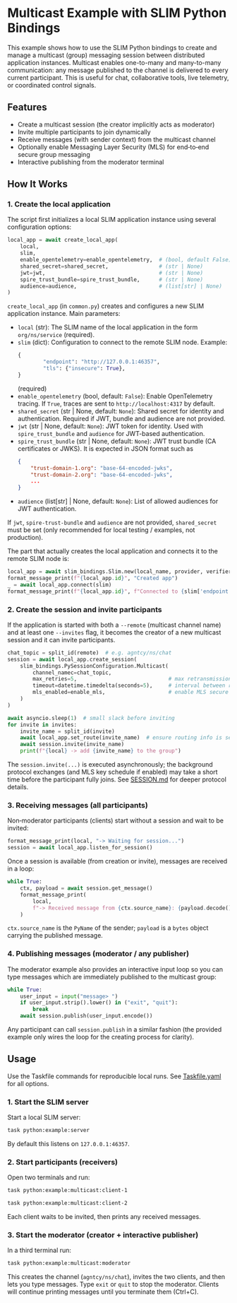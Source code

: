 # Multicast Example with SLIM Python Bindings

This example shows how to use the SLIM Python bindings to create and manage a
multicast (group) messaging session between distributed application instances.
Multicast enables one-to-many and many-to-many communication: any message
published to the channel is delivered to every current participant. This is
useful for chat, collaborative tools, live telemetry, or coordinated
control signals.

## Features
- Create a multicast session (the creator implicitly acts as moderator)
- Invite multiple participants to join dynamically
- Receive messages (with sender context) from the multicast channel
- Optionally enable Messaging Layer Security (MLS) for end‑to‑end secure group messaging
- Interactive publishing from the moderator terminal

## How It Works

### 1. Create the local application

The script first initializes a local SLIM application instance using several configuration options:

```python
local_app = await create_local_app(
    local,
    slim,
    enable_opentelemetry=enable_opentelemetry,  # (bool, default False)
    shared_secret=shared_secret,                # (str | None)
    jwt=jwt,                                    # (str | None)
    spire_trust_bundle=spire_trust_bundle,      # (str | None)
    audience=audience,                          # (list[str] | None)
)
```



`create_local_app` (in `common.py`) creates and configures a new SLIM
application instance. Main parameters:



- `local` (str): The SLIM name of the local application in the form
    `org/ns/service` (required).
- `slim` (dict): Configuration to connect to the remote SLIM node. Example:
    ```python
    {
            "endpoint": "http://127.0.0.1:46357",
            "tls": {"insecure": True},
    }
    ```
    (required)
- `enable_opentelemetry` (bool, default: `False`): Enable OpenTelemetry
    tracing. If `True`, traces are sent to `http://localhost:4317` by default.
- `shared_secret` (str | None, default: `None`): Shared secret for identity and
    authentication. Required if JWT, bundle and audience are not provided.
- `jwt` (str | None, default: `None`): JWT token for identity. Used with
    `spire_trust_bundle` and `audience` for JWT-based authentication.
- `spire_trust_bundle` (str | None, default: `None`): JWT trust bundle (CA certificates or
    JWKS). It is expected in JSON format such as
    ```json
    {
        "trust-domain-1.org": "base-64-encoded-jwks",
        "trust-domain-2.org": "base-64-encoded-jwks",
        ...
    }
    ```
- `audience` (list[str] | None, default: `None`): List of allowed audiences for
    JWT authentication.
    
If `jwt`, `spire-trust-bundle` and `audience` are not provided, `shared_secret` must be set (only
recommended for local testing / examples, not production).

The part that actually creates the local application and connects it to the
remote SLIM node is:
```python
local_app = await slim_bindings.Slim.new(local_name, provider, verifier)
format_message_print(f"{local_app.id}", "Created app")
_ = await local_app.connect(slim)
format_message_print(f"{local_app.id}", f"Connected to {slim['endpoint']}")
```
### 2. Create the session and invite participants

If the application is started with both a `--remote` (multicast channel name) and
at least one `--invites` flag, it becomes the creator of a new
multicast session and it can invite participants.

```python
chat_topic = split_id(remote)  # e.g. agntcy/ns/chat
session = await local_app.create_session(
    slim_bindings.PySessionConfiguration.Multicast(
        channel_namec=chat_topic,
        max_retries=5,                             # max retransmissions for lost messages
        timeout=datetime.timedelta(seconds=5),     # interval between retries
        mls_enabled=enable_mls,                    # enable MLS secure group messaging
    )
)

await asyncio.sleep(1)  # small slack before inviting
for invite in invites:
    invite_name = split_id(invite)
    await local_app.set_route(invite_name)  # ensure routing info is set
    await session.invite(invite_name)
    print(f"{local} -> add {invite_name} to the group")
```

The `session.invite(...)` is executed asynchronously; the background protocol exchanges
(and MLS key schedule if enabled) may take a short time before the participant
fully joins. See [SESSION.md](../../../SESSION.md) for deeper protocol details.

### 3. Receiving messages (all participants)

Non‑moderator participants (clients) start without a session and wait to be
invited:

```python
format_message_print(local, "-> Waiting for session...")
session = await local_app.listen_for_session()
```

Once a session is available (from creation or invite), messages are received in a loop:

```python
while True:
    ctx, payload = await session.get_message()
    format_message_print(
        local,
        f"-> Received message from {ctx.source_name}: {payload.decode()}",
    )
```

`ctx.source_name` is the `PyName` of the sender; `payload` is a `bytes` object
carrying the published message.

### 4. Publishing messages (moderator / any publisher)

The moderator example also provides an interactive input loop so you can type
messages which are immediately published to the multicast group:

```python
while True:
    user_input = input("message> ")
    if user_input.strip().lower() in ("exit", "quit"):
        break
    await session.publish(user_input.encode())
```

Any participant can call `session.publish` in a
similar fashion (the provided example only wires the loop for the creating
process for clarity).


## Usage

Use the Taskfile commands for reproducible local runs. See
[Taskfile.yaml](../../Taskfile.yaml) for all options.

### 1. Start the SLIM server

Start a local SLIM server:

```bash
task python:example:server
```


By default this listens on `127.0.0.1:46357`.

### 2. Start participants (receivers)

Open two terminals and run:

```bash
task python:example:multicast:client-1
```

```bash
task python:example:multicast:client-2
```


Each client waits to be invited, then prints any received messages.

### 3. Start the moderator (creator + interactive publisher)

In a third terminal run:

```bash
task python:example:multicast:moderator
```


This creates the channel (`agntcy/ns/chat`), invites the two clients, and then
lets you type messages. Type `exit` or `quit` to stop the moderator. Clients
will continue printing messages until you terminate them (Ctrl+C).
